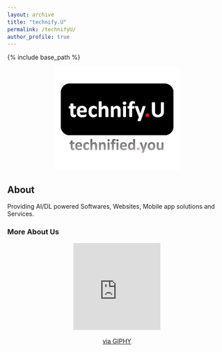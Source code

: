 ```yaml
---
layout: archive
title: "technify.U"
permalink: /technifyU/
author_profile: true
---
```


{% include base_path %}
<link rel="icon" type="image/png" href="{{ base_path }}/images/technifyU/log.png | https://mr-talhailyas.github.io//technifyU/" sizes="16x16">


<center><img src = '/images/technifyU/tu.png'></center>

## About 

Providing AI/DL powered Softwares, Websites, Mobile app solutions and Services.

### More About Us

<!--<center><img src = "https://github.com/Mr-TalhaIlyas/Mr-TalhaIlyas.github.io/raw/master/images/loading.gif" ></center>-->
<center><iframe src="https://giphy.com/embed/oFDSjMfe11iiOgQRfY" width="200" height="200" frameBorder="0" class="giphy-embed" allowFullScreen></iframe><p><a href="https://giphy.com/gifs/gainzbox-box-gainz-dropping-soon-oFDSjMfe11iiOgQRfY">via GIPHY</a></p></center>
